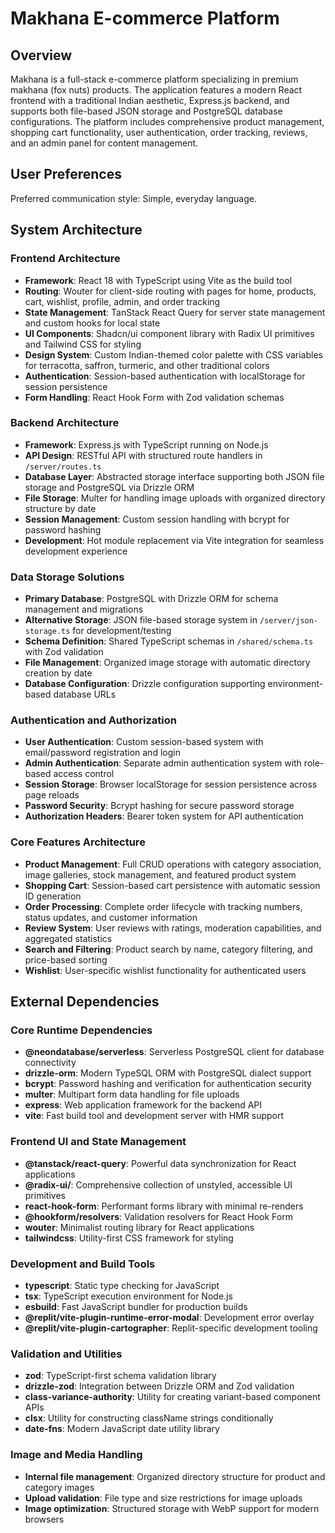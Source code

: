 # Makhana E-commerce Platform

## Overview

Makhana is a full-stack e-commerce platform specializing in premium makhana (fox nuts) products. The application features a modern React frontend with a traditional Indian aesthetic, Express.js backend, and supports both file-based JSON storage and PostgreSQL database configurations. The platform includes comprehensive product management, shopping cart functionality, user authentication, order tracking, reviews, and an admin panel for content management.

## User Preferences

Preferred communication style: Simple, everyday language.

## System Architecture

### Frontend Architecture
- **Framework**: React 18 with TypeScript using Vite as the build tool
- **Routing**: Wouter for client-side routing with pages for home, products, cart, wishlist, profile, admin, and order tracking
- **State Management**: TanStack React Query for server state management and custom hooks for local state
- **UI Components**: Shadcn/ui component library with Radix UI primitives and Tailwind CSS for styling
- **Design System**: Custom Indian-themed color palette with CSS variables for terracotta, saffron, turmeric, and other traditional colors
- **Authentication**: Session-based authentication with localStorage for session persistence
- **Form Handling**: React Hook Form with Zod validation schemas

### Backend Architecture
- **Framework**: Express.js with TypeScript running on Node.js
- **API Design**: RESTful API with structured route handlers in `/server/routes.ts`
- **Database Layer**: Abstracted storage interface supporting both JSON file storage and PostgreSQL via Drizzle ORM
- **File Storage**: Multer for handling image uploads with organized directory structure by date
- **Session Management**: Custom session handling with bcrypt for password hashing
- **Development**: Hot module replacement via Vite integration for seamless development experience

### Data Storage Solutions
- **Primary Database**: PostgreSQL with Drizzle ORM for schema management and migrations
- **Alternative Storage**: JSON file-based storage system in `/server/json-storage.ts` for development/testing
- **Schema Definition**: Shared TypeScript schemas in `/shared/schema.ts` with Zod validation
- **File Management**: Organized image storage with automatic directory creation by date
- **Database Configuration**: Drizzle configuration supporting environment-based database URLs

### Authentication and Authorization
- **User Authentication**: Custom session-based system with email/password registration and login
- **Admin Authentication**: Separate admin authentication system with role-based access control
- **Session Storage**: Browser localStorage for session persistence across page reloads
- **Password Security**: Bcrypt hashing for secure password storage
- **Authorization Headers**: Bearer token system for API authentication

### Core Features Architecture
- **Product Management**: Full CRUD operations with category association, image galleries, stock management, and featured product system
- **Shopping Cart**: Session-based cart persistence with automatic session ID generation
- **Order Processing**: Complete order lifecycle with tracking numbers, status updates, and customer information
- **Review System**: User reviews with ratings, moderation capabilities, and aggregated statistics
- **Search and Filtering**: Product search by name, category filtering, and price-based sorting
- **Wishlist**: User-specific wishlist functionality for authenticated users

## External Dependencies

### Core Runtime Dependencies
- **@neondatabase/serverless**: Serverless PostgreSQL client for database connectivity
- **drizzle-orm**: Modern TypeSQL ORM with PostgreSQL dialect support
- **bcrypt**: Password hashing and verification for authentication security
- **multer**: Multipart form data handling for file uploads
- **express**: Web application framework for the backend API
- **vite**: Fast build tool and development server with HMR support

### Frontend UI and State Management
- **@tanstack/react-query**: Powerful data synchronization for React applications
- **@radix-ui/**: Comprehensive collection of unstyled, accessible UI primitives
- **react-hook-form**: Performant forms library with minimal re-renders
- **@hookform/resolvers**: Validation resolvers for React Hook Form
- **wouter**: Minimalist routing library for React applications
- **tailwindcss**: Utility-first CSS framework for styling

### Development and Build Tools
- **typescript**: Static type checking for JavaScript
- **tsx**: TypeScript execution environment for Node.js
- **esbuild**: Fast JavaScript bundler for production builds
- **@replit/vite-plugin-runtime-error-modal**: Development error overlay
- **@replit/vite-plugin-cartographer**: Replit-specific development tooling

### Validation and Utilities
- **zod**: TypeScript-first schema validation library
- **drizzle-zod**: Integration between Drizzle ORM and Zod validation
- **class-variance-authority**: Utility for creating variant-based component APIs
- **clsx**: Utility for constructing className strings conditionally
- **date-fns**: Modern JavaScript date utility library

### Image and Media Handling
- **Internal file management**: Organized directory structure for product and category images
- **Upload validation**: File type and size restrictions for image uploads
- **Image optimization**: Structured storage with WebP support for modern browsers